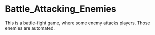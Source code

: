 # Battle_Attacking_Enemies
This is a battle-fight game, where some enemy attacks players. Those enemies are automated.
